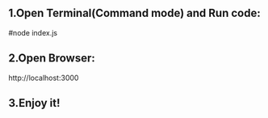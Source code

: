<h2>1.Open Terminal(Command mode) and Run code:</h2>
#node index.js

<h2>2.Open Browser:</h2>
http://localhost:3000

<h2>3.Enjoy it!</h2>
